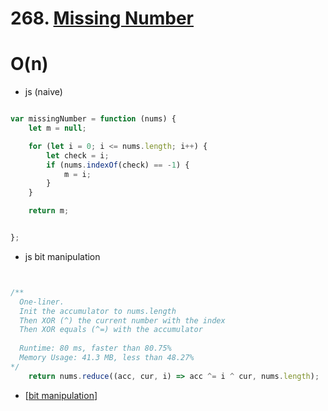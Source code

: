 # 268. [Missing Number]()
# O(n)



-  js (naive) 

```js 

var missingNumber = function (nums) {
    let m = null;

    for (let i = 0; i <= nums.length; i++) {
        let check = i;
        if (nums.indexOf(check) == -1) {
            m = i;
        }
    }

    return m;


};

```


- js bit manipulation

```js


/**
  One-liner.
  Init the accumulator to nums.length
  Then XOR (^) the current number with the index
  Then XOR equals (^=) with the accumulator
  
  Runtime: 80 ms, faster than 80.75%
  Memory Usage: 41.3 MB, less than 48.27%
*/
    return nums.reduce((acc, cur, i) => acc ^= i ^ cur, nums.length);

```

- [[bit manipulation]]


[//begin]: # "Autogenerated link references for markdown compatibility"
[bit manipulation]: <../../../patterns/bit manipulation> "bit manipulation"
[//end]: # "Autogenerated link references"